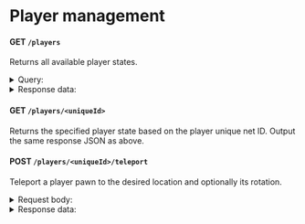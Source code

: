 # Player management

#### GET `/players`

Returns all available player states.

<details>
<summary>Query:</summary>

- `filters` (string|multi) - `Levels`,`OwnEventGuids`,`GridIndex`,`bIsAdmin`,`bIsHost`,`CustomDestinationAbsoluteLocation`,`JoinedEventGuids`,`PlayerName`,`Location`,`BestLapTime`,`VehicleKey`,`JoinedCompanyGuid`,`CharacterGuid`,`OwnCompanyGuid`
- `limit` (integer) - Limit the amount of results returned
- `depth` (integer|default `2`) - Recursive search depth limit

</details>

<details>
<summary>Response data:</summary>

```json
{
  "data": [
    {
      "Levels": [1, 1, 1, 1, 1, 1, 1],
      "OwnEventGuids": [],
      "GridIndex": 0,
      "bIsAdmin": true,
      "bIsHost": true,
      "CustomDestinationAbsoluteLocation": { "X": 0.0, "Y": 0.0, "Z": 0.0 },
      "JoinedEventGuids": ["6E6705764C17B7F764098091A10567E7"],
      "PlayerName": "EnhancedBrow",
      "Location": { "X": -48375.038, "Y": 152602.669, "Z": -20900.902 },
      "BestLapTime": 0.0,
      "VehicleKey": "None",
      "JoinedCompanyGuid": "0000",
      "CharacterGuid": "EA50F9CE42B8A468F4FBFE8C42AD87ED",
      "OwnCompanyGuid": "0000"
    }
  ]
}
```

</details>

#### GET `/players/<uniqueId>`

Returns the specified player state based on the player unique net ID. Output the same response JSON as above.

#### POST `/players/<uniqueId>/teleport`

Teleport a player pawn to the desired location and optionally its rotation.


<details>
<summary>Request body:</summary>

```json
{
  "Location": {
    "X": 0.0,
    "Y": 0.0,
    "Z": 0.0
  },
  "Rotation": {
    "Pitch": 0.0,
    "Roll": 0.0,
    "Yaw": 0.0
  }
}
```

</details>

<details>
<summary>Response data:</summary>

```json
{"status":"Teleported player 76561198041602277 to {\"X\":-191656.25868804,\"Y\":-68211.974820721,\"Z\":-19425.726114405}"}
```

</details>
